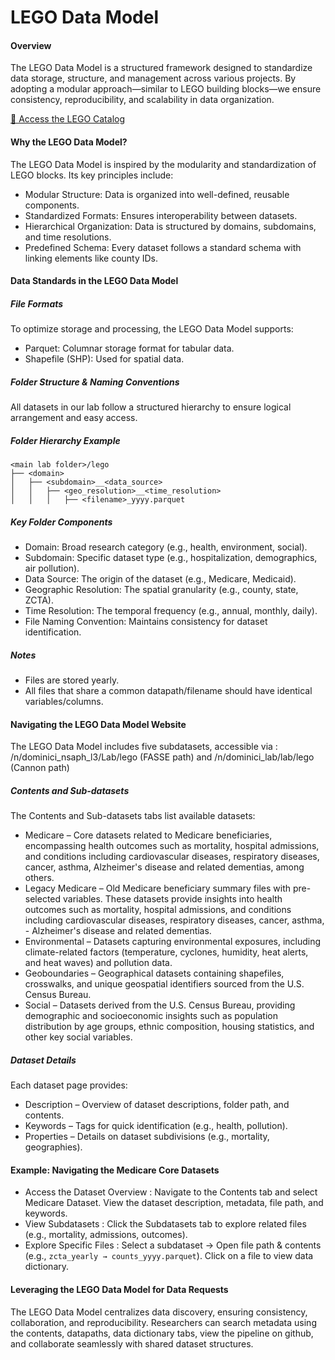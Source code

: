 # LEGO Data Model

#### Overview

The LEGO Data Model is a structured framework designed to standardize data storage, structure, and management across various projects. By adopting a modular approach—similar to LEGO building blocks—we ensure consistency, reproducibility, and scalability in data organization.

[🔗 Access the LEGO Catalog](https://lego-catalog.netlify.app/#/dataset/lego/v0)

#### Why the LEGO Data Model?

The LEGO Data Model is inspired by the modularity and standardization of LEGO blocks. Its key principles include:
- Modular Structure: Data is organized into well-defined, reusable components.
- Standardized Formats: Ensures interoperability between datasets.
- Hierarchical Organization: Data is structured by domains, subdomains, and time resolutions.
- Predefined Schema: Every dataset follows a standard schema with linking elements like county IDs.

#### Data Standards in the LEGO Data Model

##### File Formats
To optimize storage and processing, the LEGO Data Model supports:
- Parquet: Columnar storage format for tabular data. 
- Shapefile (SHP): Used for spatial data. 

##### Folder Structure & Naming Conventions
All datasets in our lab follow a structured hierarchy to ensure logical arrangement and easy access.

##### Folder Hierarchy Example
```
<main lab folder>/lego
├── <domain>
│   ├── <subdomain>__<data_source>
│   │   ├── <geo_resolution>__<time_resolution>
│   │   │   ├── <filename>_yyyy.parquet
```

##### Key Folder Components

- Domain: Broad research category (e.g., health, environment, social).
- Subdomain: Specific dataset type (e.g., hospitalization, demographics, air pollution).
- Data Source: The origin of the dataset (e.g., Medicare, Medicaid).
- Geographic Resolution: The spatial granularity (e.g., county, state, ZCTA).
- Time Resolution: The temporal frequency (e.g., annual, monthly, daily).
- File Naming Convention: Maintains consistency for dataset identification.

##### Notes
- Files are stored yearly.
- All files that share a common datapath/filename should have identical variables/columns.

#### Navigating the LEGO Data Model Website

The LEGO Data Model includes five subdatasets, accessible via : /n/dominici_nsaph_l3/Lab/lego (FASSE path) and /n/dominici_lab/lab/lego (Cannon path)

##### Contents and Sub-datasets

The Contents and Sub-datasets tabs list available datasets:

- Medicare – Core datasets related to Medicare beneficiaries, encompassing health outcomes such as mortality, hospital admissions, and conditions including cardiovascular diseases, respiratory diseases, cancer, asthma, Alzheimer's disease and related dementias, among others.
- Legacy Medicare – Old Medicare beneficiary summary files with pre-selected variables. These datasets provide insights into health outcomes such as mortality, hospital admissions, and conditions including cardiovascular diseases, respiratory diseases, cancer, asthma, - Alzheimer's disease and related dementias.
- Environmental – Datasets capturing environmental exposures, including climate-related factors (temperature, cyclones, humidity, heat alerts, and heat waves) and pollution data.
- Geoboundaries – Geographical datasets containing shapefiles, crosswalks, and unique geospatial identifiers sourced from the U.S. Census Bureau.
- Social – Datasets derived from the U.S. Census Bureau, providing demographic and socioeconomic insights such as population distribution by age groups, ethnic composition, housing statistics, and other key social variables.

##### Dataset Details

Each dataset page provides:
- Description – Overview of dataset descriptions, folder path, and contents.
- Keywords – Tags for quick identification (e.g., health, pollution).
- Properties – Details on dataset subdivisions (e.g., mortality, geographies).

#### Example: Navigating the Medicare Core Datasets

 - Access the Dataset Overview : Navigate to the Contents tab and select Medicare Dataset. View the dataset description, metadata, file path, and keywords.
 - View Subdatasets : Click the Subdatasets tab to explore related files (e.g., mortality, admissions, outcomes).
 - Explore Specific Files : Select a subdataset → Open file path & contents (e.g., `zcta_yearly → counts_yyyy.parquet`). Click on a file to view data dictionary.

#### Leveraging the LEGO Data Model for Data Requests

The LEGO Data Model centralizes data discovery, ensuring consistency, collaboration, and reproducibility. Researchers can search metadata using the contents, datapaths, data dictionary tabs, view the pipeline on github, and collaborate seamlessly with shared dataset structures. 
